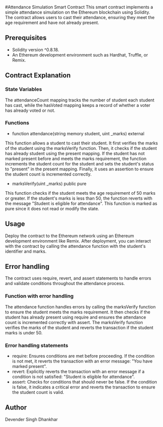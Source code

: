 #Attendance Simulation Smart Contract
This smart contract implements a simple attendance simulation on the Ethereum blockchain using Solidity. The contract allows users to cast their attendance, ensuring they meet the age requirement and have not already present.
## Prerequisites
* Solidity version ^0.8.18.
* An Ethereum development environment such as Hardhat, Truffle, or Remix.
## Contract Explanation
### State Variables
The attendanceCount mapping tracks the number of student each student has cast, while the hasVoted mapping keeps a record of whether a voter has already voted or not.
### Functions
* function attendance(string memory student, uint _marks) external 

This function allows a student to cast their student. It first verifies the marks of the student using the marksVerify function. Then, it checks if the student has already student using the present mapping. If the student has not marked present before and meets the marks requirement, the function increments the student count for the student and sets the student's status to "present" in the present mapping. Finally, it uses an assertion to ensure the student count is incremented correctly.

* marksVerify(uint _marks) public pure

This function checks if the student meets the age requirement of 50 marks or greater. If the student's marks is less than 50, the function reverts with the message "Student is eligible for attendance". This function is marked as pure since it does not read or modify the state.
## Usage
Deploy the contract to the Ethereum network using an Ethereum development environment like Remix. After deployment, you can interact with the contract by calling the attendance function with the student's identifier and marks.
## Error handling
The contract uses require, revert, and assert statements to handle errors and validate conditions throughout the attendance process.
### Function with error handling
The attendance  function handles errors by calling the marksVerify function to ensure the student meets the marks requirement. It then checks if the student has already present using require and ensures the attendance count is incremented correctly with assert. The marksVerify function verifies the marks of the student and reverts the transaction if the student marks is under 50.
### Error handling statements
* require: Ensures conditions are met before proceeding. If the condition is not met, it reverts the transaction with an error message: "You have marked present".
* revert: Explicitly reverts the transaction with an error message if a condition is not satisfied: "Student is eligible for attendance".
* assert: Checks for conditions that should never be false. If the condition is false, it indicates a critical error and reverts the transaction to ensure the student count is valid.
## Author
Devender Singh Dhankhar
